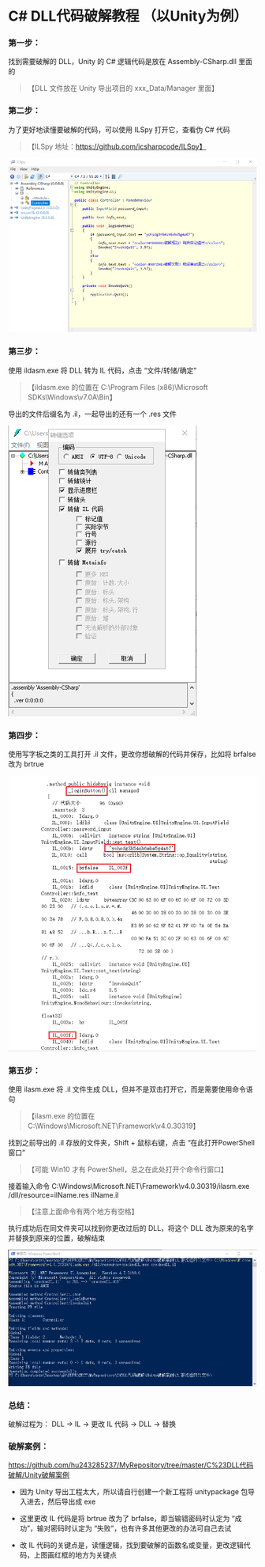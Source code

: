 # C# DLL代码破解教程 （以Unity为例）

### 第一步：

找到需要破解的 DLL，Unity 的 C# 逻辑代码是放在 Assembly-CSharp.dll 里面的

> 【DLL 文件放在 Unity 导出项目的 xxx_Data/Manager 里面】

### 第二步：

为了更好地读懂要破解的代码，可以使用 ILSpy 打开它，查看伪 C# 代码

> 【ILSpy 地址：https://github.com/icsharpcode/ILSpy】

![ScreenShot](https://github.com/hu243285237/MyRepository/blob/master/C%23DLL代码破解/ScreenShot/ScreenShot01.png)

### 第三步：

使用 ildasm.exe 将 DLL 转为 IL 代码，点击 “文件/转储/确定”

> 【ildasm.exe 的位置在 C:\Program Files (x86)\Microsoft SDKs\Windows\v7.0A\Bin】

导出的文件后缀名为 .il，一起导出的还有一个 .res 文件

![ScreenShot](https://github.com/hu243285237/MyRepository/blob/master/C%23DLL代码破解/ScreenShot/ScreenShot02.png)

### 第四步：

使用写字板之类的工具打开 .il 文件，更改你想破解的代码并保存，比如将 brfalse 改为 brtrue

![ScreenShot](https://github.com/hu243285237/MyRepository/blob/master/C%23DLL代码破解/ScreenShot/ScreenShot03.png)

### 第五步：

使用 ilasm.exe 将 .il 文件生成 DLL，但并不是双击打开它，而是需要使用命令语句

> 【ilasm.exe 的位置在 C:\Windows\Microsoft.NET\Framework\v4.0.30319】

找到之前导出的 .il 存放的文件夹，Shift + 鼠标右键，点击 “在此打开PowerShell窗口”

> 【可能 Win10 才有 PowerShell，总之在此处打开个命令行窗口】

接着输入命令 C:\Windows\Microsoft.NET\Framework\v4.0.30319/ilasm.exe /dll/resource=ilName.res ilName.il

> 【注意上面命令有两个地方有空格】

执行成功后在同文件夹可以找到你更改过后的 DLL，将这个 DLL 改为原来的名字并替换到原来的位置，破解结束

![ScreenShot](https://github.com/hu243285237/MyRepository/blob/master/C%23DLL代码破解/ScreenShot/ScreenShot04.png)

### 总结：

破解过程为： DLL -> IL -> 更改 IL 代码 -> DLL -> 替换

### 破解案例：

https://github.com/hu243285237/MyRepository/tree/master/C%23DLL代码破解/Unity破解案例

+ 因为 Unity 导出工程太大，所以请自行创建一个新工程将 unitypackage 包导入进去，然后导出成 exe

+ 这里更改 IL 代码是将 brtrue 改为了 brfalse，即当输错密码时认定为 “成功”，输对密码时认定为 “失败”，也有许多其他更改的办法可自己去试

+ 改 IL 代码的关键点是，读懂逻辑，找到要破解的函数名或变量，更改逻辑代码，上图画红框的地方为关键点
